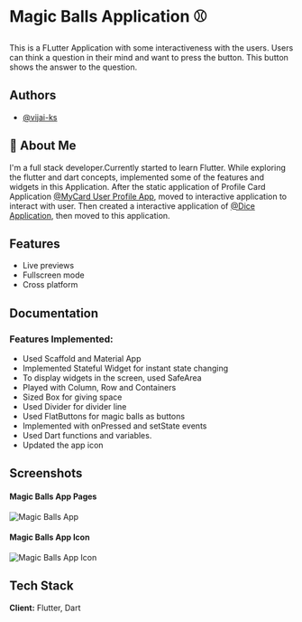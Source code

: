 
# Magic Balls Application ⚾

This is a FLutter Application with some interactiveness with the users. Users can think a question in their mind and want to press the button. This button shows the answer to the question. 
 


## Authors

- [@vijai-ks](https://www.github.com/vijai-ks)


## 🚀 About Me
I'm a full stack developer.Currently started to learn Flutter. While exploring the flutter and dart concepts, implemented some of the features and widgets in this Application. After the static application of Profile Card Application 
[@MyCard User Profile App](https://github.com/vijai-ks/MyCard-User-Profile-Application),
moved to interactive application to interact with user. Then created a interactive application of [@Dice Application](https://github.com/vijai-ks/Dicee), then moved to this application.


## Features

- Live previews
- Fullscreen mode
- Cross platform


## Documentation

### Features Implemented:
- Used Scaffold and Material App
- Implemented Stateful Widget for instant state changing
- To display widgets in the screen, used SafeArea
- Played with Column, Row and Containers
- Sized Box for giving space
- Used Divider for divider line
- Used FlatButtons for magic balls as buttons
- Implemented with onPressed and setState events
- Used Dart functions and variables.
- Updated the app icon


## Screenshots

#### Magic Balls App Pages
![Magic Balls App](https://github.com/vijai-ks/Magic_Balls/assets/68953743/623f1718-4734-4241-aab3-d24f615c5deb)

#### Magic Balls App Icon
![Magic Balls App Icon](https://github.com/vijai-ks/Magic_Balls/assets/68953743/d31f3e9f-98f0-4375-abba-00c44a89e9a3)

 



## Tech Stack

**Client:** Flutter, Dart


